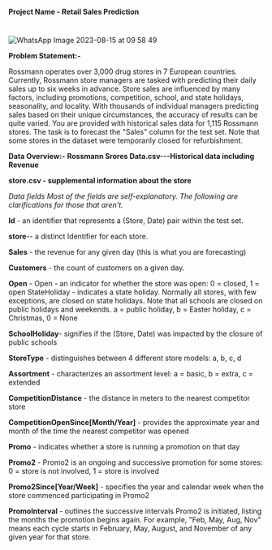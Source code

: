 **Project Name - Retail Sales Prediction**
#

![WhatsApp Image 2023-08-15 at 09 58 49](https://github.com/MansiKaushik123/Retail_Sales_Prediction/assets/140509411/b3da392b-c617-494b-9f9a-772771393429)

**Problem Statement:-**

Rossmann operates over 3,000 drug stores in 7 European countries. Currently, Rossmann store managers are tasked with predicting their daily sales up to six weeks in advance. Store sales are influenced by many factors, including promotions, competition, school, and state holidays, seasonality, and locality. With thousands of individual managers predicting sales based on their unique circumstances, the accuracy of results can be quite varied. You are provided with historical sales data for 1,115 Rossmann stores. The task is to forecast the "Sales" column for the test set. Note that some stores in the dataset were temporarily closed for refurbishment.

**Data Overview:-**
**Rossmann Srores Data.csv---Historical data including Revenue**

**store.csv - supplemental information about the store**

*Data fields Most of the fields are self-explanatory. The following are clarifications for those that aren't.*

**Id** - an identifier that represents a (Store, Date) pair within the test set.

**store**-- a distinct Identifier for each store.

**Sales** - the revenue for any given day (this is what you are forecasting)

**Customers** - the count of customers on a given day.

**Open** - Open - an indicator for whether the store was open: 0 = closed, 1 = open StateHoliday - indicates a state holiday. Normally all stores, with few exceptions, are closed on state holidays. Note that all schools are closed on public holidays and weekends. a = public holiday, b = Easter holiday, c = Christmas, 0 = None

**SchoolHoliday**- signifies if the (Store, Date) was impacted by the closure of public schools

**StoreType** - distinguishes between 4 different store models: a, b, c, d

**Assortment** - characterizes an assortment level: a = basic, b = extra, c = extended

**CompetitionDistance** - the distance in meters to the nearest competitor store

**CompetitionOpenSince[Month/Year]** - provides the approximate year and month of the time the nearest competitor was opened

**Promo** - indicates whether a store is running a promotion on that day

**Promo2** - Promo2 is an ongoing and successive promotion for some stores: 0 = store is not involved, 1 = store is involved

**Promo2Since[Year/Week]** - specifies the year and calendar week when the store commenced participating in Promo2

**PromoInterval** - outlines the successive intervals Promo2 is initiated, listing the months the promotion begins again. For example, "Feb, May, Aug, Nov" means each cycle starts in February, May, August, and November of any given year for that store.
